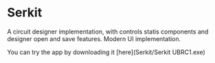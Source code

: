 # Serkit
A circuit designer implementation, with controls statis components and designer open and save features. Modern UI implementation.

You can try the app by downloading it [here](Serkit/Serkit UBRC1.exe)
